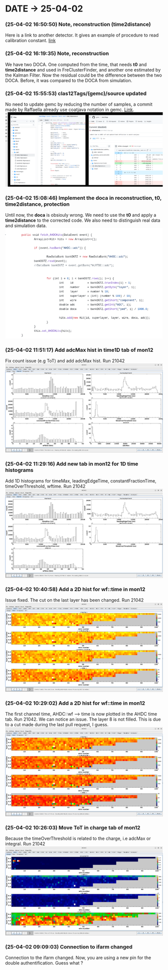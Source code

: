 # DATE → 25-04-02

### (25-04-02 16:50:50) Note, reconstruction (time2distance) 
Here is a link to another detector. It gives an example of procedure to read calibration constant. [link](https://github.com/JeffersonLab/coatjava/blob/development/reconstruction/band/src/main/java/org/jlab/rec/band/constants/CalibrationConstantsLoader.java) 

### (25-04-02 16:19:35) Note, reconstruction 
We have two DOCA. One computed from the time, that needs **t0** and **time2distance** and used in FreClusterFinder, and another one estimated by the Kalman Filter. Now the residual could be the difference between the two DOCA. Before, it was compared to the DOCA from simulation. 

### (25-04-02 15:55:53) clas12Tags/(gemc)/source updated 
No need to update gemc by reducing the number of samples, a commit made by Raffaella already use coatjava notation in gemc. [Link](https://github.com/gemc/clas12Tags/commit/99ed6456a5ac78c42fc16e91d1f8f6073a191b84#diff-c1d9822b22590fb7f13fd8fc5b435b9dcc68e1a028a0eb855c927dbe4f7d6766). 
![25-04-02-15-55-53.png](./img/25-04-02/25-04-02-15-55-53.png) 

### (25-04-02 15:08:46) Implement the doca in reconstruction, t0, time2distance, protection 
Until now, the **doca** is obsiouly wrong. We need to use the **t0** and apply a **time2distance** to the corrected code. We also need to distinguish real data and simulation data.
![25-04-02-15-08-46.png](./img/25-04-02/25-04-02-15-08-46.png) 

### (25-04-02 11:51:17) Add adcMax hist in time1D tab of mon12 
Fix count issue (e.g ToT) and add adcMax hist. Run 21042 
![25-04-02-11-51-17.png](./img/25-04-02/25-04-02-11-51-17.png) 

### (25-04-02 11:29:16) Add new tab in mon12 for 1D time histograms 
Add 1D histograms for timeMax, leadingEdgeTime, constantFractionTime, timeOverThreshold, wftime. Run 21042 
![25-04-02-11-29-16.png](./img/25-04-02/25-04-02-11-29-16.png) 

### (25-04-02 10:40:58) Add a 2D hist for wf::time in mon12 
Issue fixed. The cut on the last layer has been changed. Run 21042 
![25-04-02-10-40-58.png](./img/25-04-02/25-04-02-10-40-58.png) 

### (25-04-02 10:29:02) Add a 2D hist for wf::time in mon12 
The first channel time, AHDC::wf --> time is now plotted in the AHDC time tab. Run 21042. We can notice an issue. The layer 8 is not filled. This is due to a cut made during the last pull request, I guess. 
![25-04-02-10-29-02.png](./img/25-04-02/25-04-02-10-29-02.png) 

### (25-04-02 10:26:03) Move ToT in charge tab of mon12 
Because the timeOverThreshold is related to the charge, i.e adcMax or integral. Run 21042 
![25-04-02-10-26-03.png](./img/25-04-02/25-04-02-10-26-03.png) 

### (25-04-02 09:09:03) Connection to ifarm changed 
Connection to the ifarm changed. Now, you are using a new pin for the double authentification. Guess what ? 

